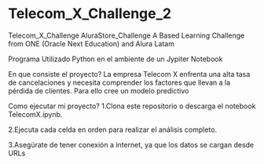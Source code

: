 # Telecom_X_Challenge_2
Telecom_X_Challenge
AluraStore_Challenge
A Based Learning Challenge from ONE (Oracle Next Education) and Alura Latam

Programa Utilizado
Python en el ambiente de un Jypiter Notebook

En que consiste el proyecto?
La empresa Telecom X enfrenta una alta tasa de cancelaciones y necesita comprender los factores que llevan a la pérdida de clientes. Para ello cree un modelo predictivo

Como ejecutar mi proyecto?
1.Clona este repositorio o descarga el notebook TelecomX.ipynb.

2.Ejecuta cada celda en orden para realizar el análisis completo.

3.Asegúrate de tener conexión a internet, ya que los datos se cargan desde URLs

